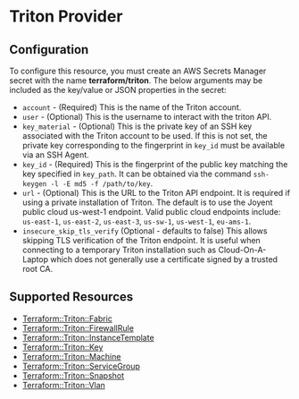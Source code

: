 # Triton Provider

## Configuration

To configure this resource, you must create an AWS Secrets Manager secret with the name **terraform/triton**. The below arguments may be included as the key/value or JSON properties in the secret:

* `account` - (Required) This is the name of the Triton account.
* `user` - (Optional) This is the username to interact with the triton API.
* `key_material` - (Optional) This is the private key of an SSH key associated
with the Triton account to be used. If this is not set, the private key corresponding
to the fingerprint in `key_id` must be available via an SSH Agent.
* `key_id` - (Required) This is the fingerprint of the public key matching the key
specified in `key_path`. It can be obtained via the command `ssh-keygen -l -E md5 -f /path/to/key`.
* `url` - (Optional) This is the URL to the Triton API endpoint. It is required
if using a private installation of Triton. The default is to use the Joyent public
cloud us-west-1 endpoint. Valid public cloud endpoints include: `us-east-1`, `us-east-2`,
`us-east-3`, `us-sw-1`, `us-west-1`, `eu-ams-1`.
* `insecure_skip_tls_verify` (Optional - defaults to false) This allows skipping
TLS verification of the Triton endpoint. It is useful when connecting to a temporary
Triton installation such as Cloud-On-A-Laptop which does not generally use a certificate
signed by a trusted root CA.


## Supported Resources

* [Terraform::Triton::Fabric](Fabric.md)
* [Terraform::Triton::FirewallRule](FirewallRule.md)
* [Terraform::Triton::InstanceTemplate](InstanceTemplate.md)
* [Terraform::Triton::Key](Key.md)
* [Terraform::Triton::Machine](Machine.md)
* [Terraform::Triton::ServiceGroup](ServiceGroup.md)
* [Terraform::Triton::Snapshot](Snapshot.md)
* [Terraform::Triton::Vlan](Vlan.md)